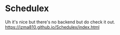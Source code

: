 # Schedulex
Uh it's nice but there's no backend but do check it out.<br>
https://izma810.github.io/Schedulex/index.html
